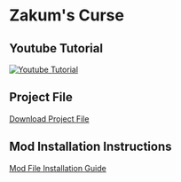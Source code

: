 # Zakum's Curse 

## Youtube Tutorial
[![Youtube Tutorial](http://img.youtube.com/vi/7hNKAn9JmBQ/0.jpg)](https://youtu.be/7hNKAn9JmBQ?feature=shared "MapleStory Worlds Tutorial: Pro Mode Chapter 8 - Bringing Everything Together")

## Project File
[Download Project File](https://github.com/MapleStory-Worlds-Global/YoutubeTutorialProjects/blob/9f723980d776d7ac44a79a712754ab358b3e34ce/Zakums_Curse/Zakums_Curse_V1_1.mod)

## Mod Installation Instructions
[Mod File Installation Guide](https://github.com/MapleStory-Worlds-Global/YoutubeTutorialProjects)
